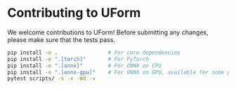 # Contributing to UForm

We welcome contributions to UForm!
Before submitting any changes, please make sure that the tests pass.

```sh
pip install -e .                # For core dependencies
pip install -e ".[torch]"       # For PyTorch
pip install -e ".[onnx]"        # For ONNX on CPU
pip install -e ".[onnx-gpu]"    # For ONNX on GPU, available for some platforms
pytest scripts/ -s -x -Wd -v
```